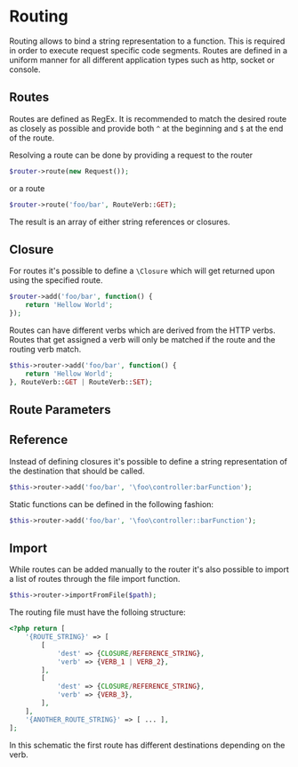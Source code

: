 # Routing

Routing allows to bind a string representation to a function. This is required in order to execute request specific code segments.
Routes are defined in a uniform manner for all different application types such as http, socket or console.

## Routes

Routes are defined as RegEx. It is recommended to match the desired route as closely as possible and provide both `^` at the beginning and `$` at the end of the route.

Resolving a route can be done by providing a request to the router

```php
$router->route(new Request());
```

or a route

```php
$router->route('foo/bar', RouteVerb::GET);
```

The result is an array of either string references or closures.

## Closure

For routes it's possible to define a `\Closure` which will get returned upon using the specified route.

```php
$router->add('foo/bar', function() { 
	return 'Hellow World';
});
```

Routes can have different verbs which are derived from the HTTP verbs. Routes that get assigned a verb will only be matched if the route and the routing verb match.

```php
$this->router->add('foo/bar', function() { 
	return 'Hellow World';
}, RouteVerb::GET | RouteVerb::SET);
```

## Route Parameters

<coming soon>

## Reference

Instead of defining closures it's possible to define a string representation of the destination that should be called.

```php
$this->router->add('foo/bar', '\foo\controller:barFunction');
```

Static functions can be defined in the following fashion:

```php
$this->router->add('foo/bar', '\foo\controller::barFunction');
```

## Import

While routes can be added manually to the router it's also possible to import a list of routes through the file import function.

```php
$this->router->importFromFile($path);
```

The routing file must have the folloing structure:

```php
<?php return [
	'{ROUTE_STRING}' => [
		[
			'dest' => {CLOSURE/REFERENCE_STRING},
			'verb' => {VERB_1 | VERB_2},
		],
		[
			'dest' => {CLOSURE/REFERENCE_STRING},
			'verb' => {VERB_3},
		],
	],
	'{ANOTHER_ROUTE_STRING}' => [ ... ],
];
```

In this schematic the first route has different destinations depending on the verb.